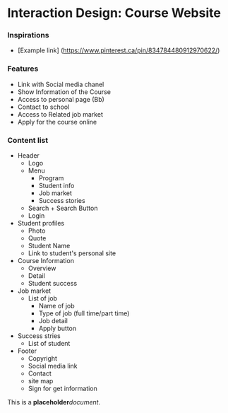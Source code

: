 # Interaction Design: Course Website
### Inspirations
- [Example link] (https://www.pinterest.ca/pin/834784480912970622/)
<!-- This i -->
### Features
- Link with Social media chanel
- Show Information of the Course
- Access to personal page (Bb)
- Contact to school
- Access to Related job market
- Apply for the course online
### Content list
- Header
    - Logo
    - Menu
        - Program
        - Student info
        - Job market
        - Success stories
    - Search + Search Button
    - Login 
- Student profiles
    - Photo
    - Quote
    - Student Name
    - Link to student's personal site
- Course Information
    - Overview
    - Detail
    - Student success
- Job market
    - List of job
        - Name of job
        - Type of job (full time/part time)
        - Job detail
        - Apply button
- Success stries
    - List of student 
- Footer
    - Copyright
    - Social media link
    - Contact
    - site map
    - Sign for get information


This is a **placeholder**_document_.